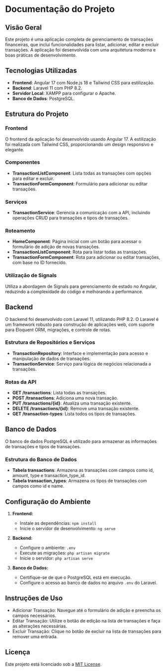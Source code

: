 # Documentação do Projeto

## Visão Geral

Este projeto é uma aplicação completa de gerenciamento de transações financeiras, que inclui funcionalidades para listar, adicionar, editar e excluir transações. A aplicação foi desenvolvida com uma arquitetura moderna e boas práticas de desenvolvimento.

## Tecnologias Utilizadas

 - **Frontend**: Angular 17 com Node.js 18 e Tailwind CSS para estilização.
 - **Backend**: Laravel 11 com PHP 8.2.
 - **Servidor Local**: XAMPP para configurar o Apache.
 - **Banco de Dados**: PostgreSQL.

## Estrutura do Projeto

### Frontend

O frontend da aplicação foi desenvolvido usando Angular 17. A estilização foi realizada com Tailwind CSS, proporcionando um design responsivo e elegante.

### Componentes

 - **TransactionListComponent**: Lista todas as transações com opções para editar e excluir.
 - **TransactionFormComponent**: Formulário para adicionar ou editar transações.

### Serviços

 - **TransactionService**: Gerencia a comunicação com a API, incluindo operações CRUD para transações e tipos de transações.

### Roteamento
 - **HomeComponent**: Página inicial com um botão para acessar o formulário de adição de novas transações.
 - **TransactionListComponent**: Rota para listar todas as transações.
 - **TransactionFormComponent**: Rota para adicionar ou editar transações, com base no ID fornecido.

### Utilização de Signals

Utiliza a abordagem de Signals para gerenciamento de estado no Angular, reduzindo a complexidade do código e melhorando a performance.

## Backend

O backend foi desenvolvido com Laravel 11, utilizando PHP 8.2. O Laravel é um framework robusto para construção de aplicações web, com suporte para Eloquent ORM, migrações, e controle de rotas.

### Estrutura de Repositórios e Serviços

 - **TransactionRepository**: Interface e implementação para acesso e manipulação de dados de transações.
 - **TransactionService**: Serviço para lógica de negócios relacionada a transações.

### Rotas da API

 - **GET /transactions**: Lista todas as transações.
 - **POST /transactions**: Adiciona uma nova transação.
 - **PUT /transactions/{id}**: Atualiza uma transação existente.
 - **DELETE /transactions/{id}**: Remove uma transação existente.
 - **GET /transaction-types**: Lista todos os tipos de transações.

## Banco de Dados

O banco de dados PostgreSQL é utilizado para armazenar as informações de transações e tipos de transações.

### Estrutura do Banco de Dados

 - **Tabela transactions**: Armazena as transações com campos como id, amount, type e transaction_type_id.
 - **Tabela transaction_types**: Armazena os tipos de transações com campos como id e name.

## Configuração do Ambiente

1. **Frontend:**
   - Instale as dependências: `npm install`
   - Inicie o servidor de desenvolvimento: `ng serve`

2. **Backend:**
   - Configure o ambiente: `.env`
   - Execute as migrações: `php artisan migrate`
   - Inicie o servidor: `php artisan serve`

3. **Banco de Dados:**
   - Certifique-se de que o PostgreSQL está em execução.
   - Configure o acesso ao banco de dados no arquivo `.env` do Laravel.

## Instruções de Uso

 - Adicionar Transação: Navegue até o formulário de adição e preencha os campos necessários.
 - Editar Transação: Utilize o botão de edição na lista de transações e faça as alterações necessárias.
 - Excluir Transação: Clique no botão de excluir na lista de transações para remover uma entrada.

## Licença

Este projeto está licenciado sob a [MIT License](LICENSE).
